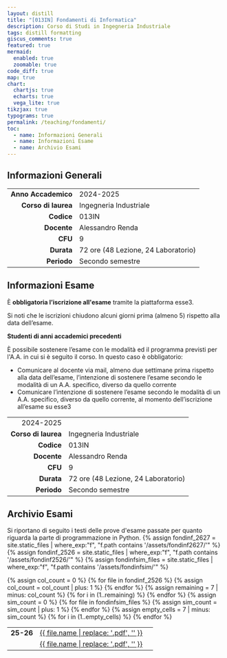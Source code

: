 ```yaml
---
layout: distill
title: "[013IN] Fondamenti di Informatica"
description: Corso di Studi in Ingegneria Industriale
tags: distill formatting
giscus_comments: true
featured: true
mermaid:
  enabled: true
  zoomable: true
code_diff: true
map: true
chart:
  chartjs: true
  echarts: true
  vega_lite: true
tikzjax: true
typograms: true
permalink: /teaching/fondamenti/
toc:
  - name: Informazioni Generali
  - name: Informazioni Esame
  - name: Archivio Esami
---
```



## Informazioni Generali

|  |                            |
|----------:|-----------------------------------------------|
| **Anno Accademico**      | 2024-2025       |
| **Corso di laurea**       | Ingegneria Industriale       |
| **Codice**       | 013IN                          |
| **Docente**      | Alessandro Renda                         |
| **CFU**      | 9 |
| **Durata**    | 72 ore (48 Lezione, 24 Laboratorio)        |
| **Periodo**     | Secondo semestre              |

## Informazioni Esame


<div class="callout-note">
  <p>È <strong>obbligatoria l’iscrizione all'esame</strong> tramite la piattaforma esse3.</p>
  <p>Si noti che le iscrizioni chiudono alcuni giorni prima (almeno 5) rispetto alla data dell’esame.</p>
</div>


<div class="callout-note">
  <p><strong>Studenti di anni accademici precedenti</strong></p>
  <p>È possibile sostenere l’esame con le modalità ed il programma previsti per l'A.A. in cui si è seguito il corso. In questo caso è obbligatorio:</p>
  <ul>
    <li>Comunicare al docente via mail, almeno due settimane prima rispetto alla data dell’esame, l’intenzione di sostenere l’esame secondo le modalità di un A.A. specifico, diverso da quello corrente</li>
    <li>Comunicare l’intenzione di sostenere l’esame secondo le modalità di un A.A. specifico, diverso da quello corrente, al momento dell’iscrizione all’esame su esse3</li>
  </ul>
</div>


|  |                            |
|----------:|-----------------------------------------------|
|  2024-2025       |
| **Corso di laurea**       | Ingegneria Industriale       |
| **Codice**       | 013IN                          |
| **Docente**      | Alessandro Renda                         |
| **CFU**      | 9 |
| **Durata**    | 72 ore (48 Lezione, 24 Laboratorio)        |
| **Periodo**     | Secondo semestre              |

## Archivio Esami

Si riportano di seguito i testi delle prove d'esame passate per quanto riguarda la parte di programmazione in Python.
{% assign fondinf_2627 = site.static_files | where_exp:"f", "f.path contains '/assets/fondinf2627/'" %}
{% assign fondinf_2526 = site.static_files | where_exp:"f", "f.path contains '/assets/fondinf2526/'" %}
{% assign fondinfsim_files = site.static_files | where_exp:"f", "f.path contains '/assets/fondinfsim/'" %}


<table style="width: 100%; table-layout: fixed; border-collapse: collapse; border: none;">
  <tbody>
    <!-- RIGA 25-26 -->
    <tr>
      <td style="font-weight: bold; border: none;">25-26</td>
      {% assign col_count = 0 %}
      {% for file in fondinf_2526 %}
        <td style="text-align: center; border: none;"><a href="{{ file.path }}">{{ file.name | replace: '.pdf', '' }}</a></td>
        {% assign col_count = col_count | plus: 1 %}
      {% endfor %}
      {% assign remaining = 7 | minus: col_count %}
      {% for i in (1..remaining) %}
        <td style="border: none;"></td>
      {% endfor %}
    </tr>
    <!-- RIGA Sim -->
    <tr>
      <td style="font-weight: bold; border: none;"></td>
      {% assign sim_count = 0 %}
      {% for file in fondinfsim_files %}
        <td style="text-align: center; border: none;"><a href="{{ file.path }}">{{ file.name | replace: '.pdf', '' }}</a></td>
        {% assign sim_count = sim_count | plus: 1 %}
      {% endfor %}
      {% assign empty_cells = 7 | minus: sim_count %}
      {% for i in (1..empty_cells) %}
        <td style="border: none;"></td>
      {% endfor %}
    </tr>
  </tbody>
</table>
